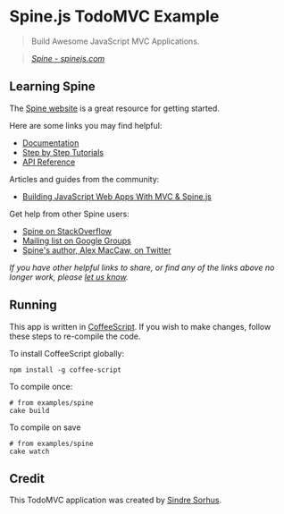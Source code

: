 # Spine.js TodoMVC Example

> Build Awesome JavaScript MVC Applications.

> _[Spine - spinejs.com](http://spinejs.com)_


## Learning Spine

The [Spine website](http://spinejs.com) is a great resource for getting started.

Here are some links you may find helpful:

* [Documentation](http://spinejs.com/docs/)
* [Step by Step Tutorials](http://spinejs.com/docs/example)
* [API Reference](http://spinejs.com/api/index)

Articles and guides from the community:

* [Building JavaScript Web Apps With MVC & Spine.js](http://addyosmani.com/blog/building-apps-spinejs)

Get help from other Spine users:

* [Spine on StackOverflow](http://stackoverflow.com/questions/tagged/spine.js)
* [Mailing list on Google Groups](https://groups.google.com/forum/#!forum/spinejs)
* [Spine's author, Alex MacCaw, on Twitter](http://twitter.com/maccman)

_If you have other helpful links to share, or find any of the links above no longer work, please [let us know](https://github.com/tastejs/tobuymvc/issues)._


## Running

This app is written in [CoffeeScript](http://coffeescript.org/). If you wish to make changes, follow these steps to re-compile the code.

To install CoffeeScript globally:

	npm install -g coffee-script

To compile once:

	# from examples/spine
	cake build

To compile on save

	# from examples/spine
	cake watch


## Credit

This TodoMVC application was created by [Sindre Sorhus](https://github.com/sindresorhus).
